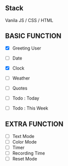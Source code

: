 ## Stack
Vanila JS / CSS / HTML

## BASIC FUNCTION
- [x] Greeting User
- [ ] Date
- [x] Clock
- [ ] Weather
- [ ] Quotes
- [ ] Todo : Today
- [ ] Todo : This Week


## EXTRA FUNCTION
- [ ] Text Mode 
- [ ] Color Mode
- [ ] Timer
- [ ] Recording Time
- [ ] Reset Mode